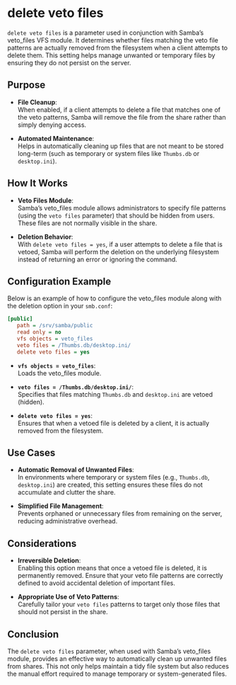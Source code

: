 # delete veto files

`delete veto files` is a parameter used in conjunction with Samba’s veto_files VFS module. It determines whether files matching the veto file patterns are actually removed from the filesystem when a client attempts to delete them. This setting helps manage unwanted or temporary files by ensuring they do not persist on the server.

## Purpose

- **File Cleanup**:  
  When enabled, if a client attempts to delete a file that matches one of the veto patterns, Samba will remove the file from the share rather than simply denying access.
  
- **Automated Maintenance**:  
  Helps in automatically cleaning up files that are not meant to be stored long-term (such as temporary or system files like `Thumbs.db` or `desktop.ini`).

## How It Works

- **Veto Files Module**:  
  Samba’s veto_files module allows administrators to specify file patterns (using the `veto files` parameter) that should be hidden from users. These files are not normally visible in the share.
  
- **Deletion Behavior**:  
  With `delete veto files = yes`, if a user attempts to delete a file that is vetoed, Samba will perform the deletion on the underlying filesystem instead of returning an error or ignoring the command.

## Configuration Example

Below is an example of how to configure the veto_files module along with the deletion option in your `smb.conf`:

```ini
[public]
   path = /srv/samba/public
   read only = no
   vfs objects = veto_files
   veto files = /Thumbs.db/desktop.ini/
   delete veto files = yes
```

- **`vfs objects = veto_files`**:  
  Loads the veto_files module.
  
- **`veto files = /Thumbs.db/desktop.ini/`**:  
  Specifies that files matching `Thumbs.db` and `desktop.ini` are vetoed (hidden).
  
- **`delete veto files = yes`**:  
  Ensures that when a vetoed file is deleted by a client, it is actually removed from the filesystem.

## Use Cases

- **Automatic Removal of Unwanted Files**:  
  In environments where temporary or system files (e.g., `Thumbs.db`, `desktop.ini`) are created, this setting ensures these files do not accumulate and clutter the share.

- **Simplified File Management**:  
  Prevents orphaned or unnecessary files from remaining on the server, reducing administrative overhead.

## Considerations

- **Irreversible Deletion**:  
  Enabling this option means that once a vetoed file is deleted, it is permanently removed. Ensure that your veto file patterns are correctly defined to avoid accidental deletion of important files.
  
- **Appropriate Use of Veto Patterns**:  
  Carefully tailor your `veto files` patterns to target only those files that should not persist in the share.

## Conclusion

The `delete veto files` parameter, when used with Samba’s veto_files module, provides an effective way to automatically clean up unwanted files from shares. This not only helps maintain a tidy file system but also reduces the manual effort required to manage temporary or system-generated files.

